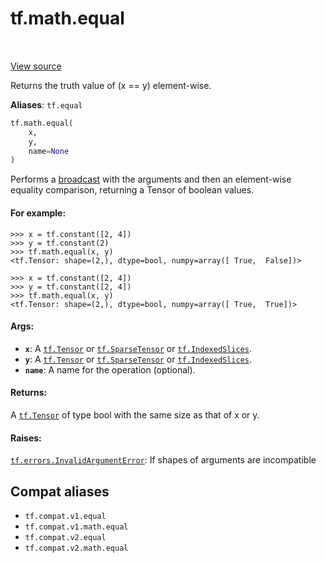 <div itemscope itemtype="http://developers.google.com/ReferenceObject">
<meta itemprop="name" content="tf.math.equal" />
<meta itemprop="path" content="Stable" />
</div>

# tf.math.equal

<!-- Insert buttons and diff -->

<table class="tfo-notebook-buttons tfo-api" align="left">
</table>

<a target="_blank" href="/code/stable/tensorflow/python/ops/math_ops.py">View source</a>



Returns the truth value of (x == y) element-wise.

**Aliases**: `tf.equal`

``` python
tf.math.equal(
    x,
    y,
    name=None
)
```



<!-- Placeholder for "Used in" -->

Performs a [broadcast](
https://docs.scipy.org/doc/numpy/user/basics.broadcasting.html) with the
arguments and then an element-wise equality comparison, returning a Tensor of
boolean values.

#### For example:



```
>>> x = tf.constant([2, 4])
>>> y = tf.constant(2)
>>> tf.math.equal(x, y)
<tf.Tensor: shape=(2,), dtype=bool, numpy=array([ True,  False])>
```

```
>>> x = tf.constant([2, 4])
>>> y = tf.constant([2, 4])
>>> tf.math.equal(x, y)
<tf.Tensor: shape=(2,), dtype=bool, numpy=array([ True,  True])>
```

#### Args:


* <b>`x`</b>: A <a href="../../tf/Tensor.md"><code>tf.Tensor</code></a> or <a href="../../tf/sparse/SparseTensor.md"><code>tf.SparseTensor</code></a> or <a href="../../tf/IndexedSlices.md"><code>tf.IndexedSlices</code></a>.
* <b>`y`</b>: A <a href="../../tf/Tensor.md"><code>tf.Tensor</code></a> or <a href="../../tf/sparse/SparseTensor.md"><code>tf.SparseTensor</code></a> or <a href="../../tf/IndexedSlices.md"><code>tf.IndexedSlices</code></a>.
* <b>`name`</b>: A name for the operation (optional).


#### Returns:

A <a href="../../tf/Tensor.md"><code>tf.Tensor</code></a> of type bool with the same size as that of x or y.



#### Raises:

<a href="../../tf/errors/InvalidArgumentError.md"><code>tf.errors.InvalidArgumentError</code></a>: If shapes of arguments are incompatible


## Compat aliases

* `tf.compat.v1.equal`
* `tf.compat.v1.math.equal`
* `tf.compat.v2.equal`
* `tf.compat.v2.math.equal`


